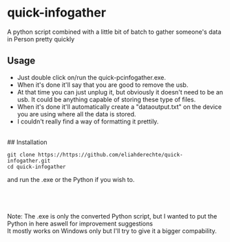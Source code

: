 # quick-infogather
A python script combined with a little bit of batch to gather someone's data in Person pretty quickly

## Usage <br>
- Just double click on/run the quick-pcinfogather.exe. <br>
- When it's done it'll say that you are good to remove the usb. <br>
- At that time you can just unplug it, but obviously it doesn't need to be an usb. It could be anything capable of storing these type of files. <br>
- When it's done it'll automatically create a "dataoutput.txt" on the device you are using where all the data is stored. <br>
- I couldn't really find a way of formatting it prettily.
<br>
## Installation <br>

```
git clone https://https://github.com/eliahderechte/quick-infogather.git
cd quick-infogather
```
and run the .exe or the Python if you wish to. <br>
<br>
<br>
<br>
<br>
Note: The .exe is only the converted Python script, but I wanted to put the Python in here aswell for improvement suggestions <br>
      It mostly works on Windows only but I'll try to give it a bigger compability.
